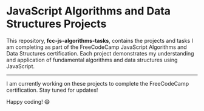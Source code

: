 # JavaScript Algorithms and Data Structures Projects

This repository, **fcc-js-algorithms-tasks**, contains the projects and tasks I am completing as part of the FreeCodeCamp JavaScript Algorithms and Data Structures certification. Each project demonstrates my understanding and application of fundamental algorithms and data structures using JavaScript.

---

I am currently working on these projects to complete the FreeCodeCamp certification. Stay tuned for updates!

Happy coding! 😄
